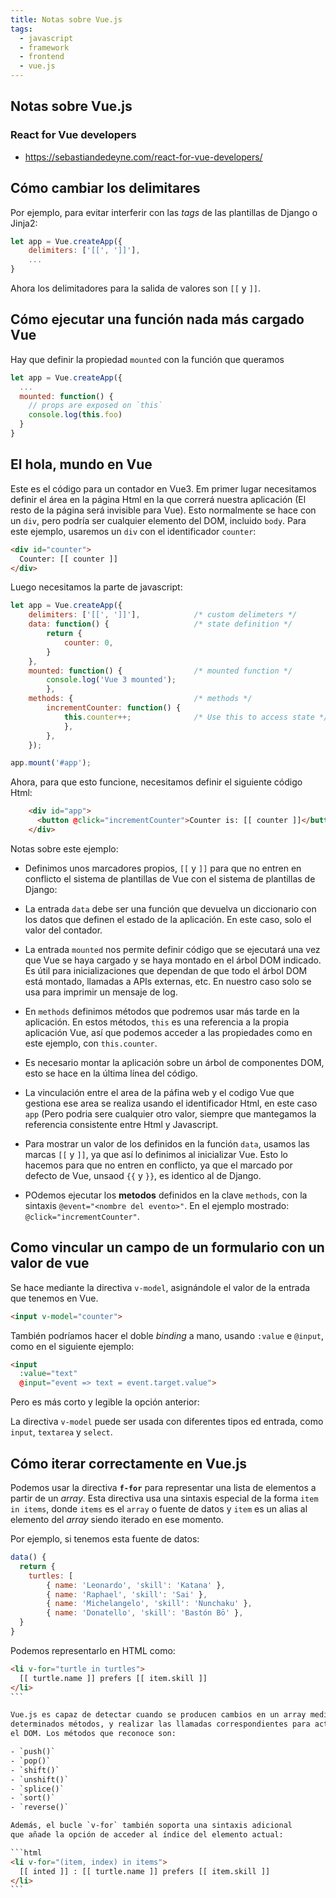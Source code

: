 ```yaml
---
title: Notas sobre Vue.js
tags:
  - javascript
  - framework
  - frontend
  - vue.js
---
```


## Notas sobre Vue.js

### React for Vue developers

- <https://sebastiandedeyne.com/react-for-vue-developers/>

## Cómo cambiar los delimitares

Por ejemplo, para evitar interferir con las _tags_ de las plantillas de Django o
Jinja2:

```javascript
let app = Vue.createApp({
    delimiters: ['[[', ']]'],
    ...
}
```

Ahora los delimitadores para la 
salida de valores son `[[` y `]]`.

## Cómo ejecutar una función nada más cargado Vue

Hay que definir la propiedad `mounted` con la función que queramos

```javascript
let app = Vue.createApp({
  ...
  mounted: function() {
    // props are exposed on `this`
    console.log(this.foo)
  }
}
```


## El hola, mundo en Vue

Este es el código para un contador en Vue3. Em primer lugar necesitamos definir
el área en la página Html en la que correrá nuestra aplicación (El resto de la
página será invisible para Vue). Esto normalmente se hace con un `div`, pero
podría ser cualquier elemento del DOM, incluido `body`. Para este
ejemplo, usaremos un `div` con el identificador `counter`:

```html
<div id="counter">
  Counter: [[ counter ]]
</div>
```

Luego necesitamos la parte de javascript:

```js
let app = Vue.createApp({
    delimiters: ['[[', ']]'],            /* custom delimeters */
    data: function() {                   /* state definition */
        return {
            counter: 0,
        }
    },
    mounted: function() {                /* mounted function */
        console.log('Vue 3 mounted');
        },
    methods: {                           /* methods */
        incrementCounter: function() {
            this.counter++;              /* Use this to access state */
            },
        },
    });

app.mount('#app');
```

Ahora, para que esto funcione, necesitamos definir el siguiente código
Html:

```html
    <div id="app">
      <button @click="incrementCounter">Counter is: [[ counter ]]</button>
    </div>
```



Notas sobre este ejemplo:

- Definimos unos marcadores propios, `[[` y `]]` para que no entren en conflicto
  el sistema de plantillas de Vue con el sistema de plantillas de Django:

- La entrada `data` debe ser una función que devuelva un diccionario con los
  datos que definen el estado de la aplicación. En este caso, solo el valor del
  contador.

- La entrada `mounted` nos permite definir código que se ejecutará una vez que
  Vue se haya cargado y se haya montado en el árbol DOM indicado. Es útil para
  inicializaciones que dependan de que todo el árbol DOM está montado, llamadas
  a APIs externas, etc. En nuestro caso solo se usa para imprimir un mensaje de
  log.

- En `methods` definimos métodos que podremos usar más tarde en la aplicación. En
  estos métodos, `this` es una referencia a la propia aplicación Vue, así que
  podemos acceder a las propiedades como en este ejemplo, con `this.counter`.

- Es necesario montar la aplicación sobre un árbol de componentes DOM, esto se
  hace en la última línea del código.

- La vinculación entre el area de la páfina web y el codigo Vue que gestiona
  ese area se realiza usando el identificador Html, en este caso `app` (Pero
  podria sere cualquier otro valor, siempre que mantegamos la referencia
  consistente entre Html y Javascript.

- Para mostrar un valor de los definidos en la función `data`, usamos las
  marcas `[[` y `]]`, ya que así lo definimos al inicializar Vue. Esto lo
  hacemos para que no entren en conflicto, ya que el marcado por defecto
  de Vue, unsaod `{{` y `}}`, es identico al de Django.

- POdemos ejecutar los **metodos** definidos en la clave `methods`, con la
  sintaxis `@event="<nombre del evento>"`. En el ejemplo mostrado:
  `@click="incrementCounter"`.


## Como vincular un campo de un formulario con un valor de vue

Se hace mediante la directiva `v-model`, asignándole el valor de la entrada
que tenemos en Vue.

```html
<input v-model="counter">
```

También podríamos hacer el doble _binding_ a mano, usando `:value` e `@input`,
como en el siguiente ejemplo:

```html
<input
  :value="text"
  @input="event => text = event.target.value">
```

Pero es más corto y legible la opción anterior:

La directiva `v-model` puede ser usada con diferentes tipos ed entrada, como
`input`, `textarea` y `select`.

## Cómo iterar correctamente en Vue.js

Podemos usar la directiva **`f-for`** para representar una lista
de elementos a partir de un _array_. Esta directiva usa una sintaxis
especial de la forma `item in items`, donde `items` es el `array` o
fuente de datos y `item` es un alias al elemento del _array_ siendo iterado en
ese momento.

Por ejemplo, si tenemos esta fuente de datos:

```javascript
data() {
  return {
    turtles: [
        { name: 'Leonardo', 'skill': 'Katana' },
        { name: 'Raphael', 'skill': 'Sai' },
        { name: 'Michelangelo', 'skill': 'Nunchaku' },
        { name: 'Donatello', 'skill': 'Bastón Bō' },
  }
}
```

Podemos representarlo en HTML como:

````html
<li v-for="turtle in turtles">
  [[ turtle.name ]] prefers [[ item.skill ]]
</li>
```

Vue.js es capaz de detectar cuando se producen cambios en un array mediante
determinados métodos, y realizar las llamadas correspondientes para actualizar
el DOM. Los métodos que reconoce son:

- `push()`
- `pop()`
- `shift()`
- `unshift()`
- `splice()`
- `sort()`
- `reverse()`

Además, el bucle `v-for` también soporta una sintaxis adicional
que añade la opción de acceder al índice del elemento actual:

```html
<li v-for="(item, index) in items">
  [[ inted ]] : [[ turtle.name ]] prefers [[ item.skill ]]
</li>
```
